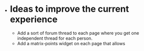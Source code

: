 - # Ideas to improve the current experience
	- Add a sort of forum thread to each page where you get one independent thread for each person.
	- Add a matrix-points widget on each page that allows